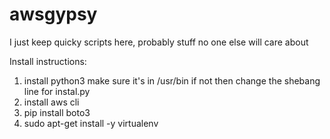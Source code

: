 # awsgypsy

I just keep quicky scripts here, probably stuff no one else will care about 


Install instructions:

1) install python3 make sure it's in /usr/bin if not then change the shebang line for instal.py
2) install aws cli
3) pip install boto3
4) sudo apt-get install -y virtualenv
